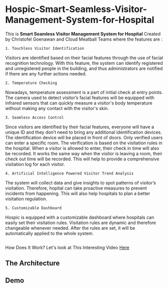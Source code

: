 # Hospic-Smart-Seamless-Visitor-Management-System-for-Hospital

This is **Smart Seamless Visitor Management System for Hospital** Created by Christofel Goenawan and Cloud Meatball Teams where the features are :

    1. Touchless Visitor Identification
Visitors are identified based on their facial features through the use of facial recognition technology. With this feature, the system can identify registered and unregistered people in the building, and thus administrators are notified if there are any further actions needed.  

    2. Temperature Checking
Nowadays, temperature assessment is a part of initial check at entry points. The camera used to detect visitor’s facial features will be equipped with infrared sensors that can quickly measure a visitor's body temperature without making any contact with the visitor's skin.

    3. Seamless Access Control
Since visitors are identified by their facial features, everyone will have a unique ID and they don’t need to bring any additional identification devices. The identification device will be placed in front of doors. Only verified users can enter a specific room. The verification is based on the visitation rules in the hospital. When a visitor is allowed to enter, their check in time will also be recorded. It works the same way when the visitor is leaving a room, their check out time will be recorded. This will help to provide a comprehensive visitation log for each visitor.

    4. Artificial Intelligence Powered Visitor Trend Analysis
The system will collect data and give insights to spot patterns of visitor’s visitation. Therefore, hopital can take proactive measures to prevent incidents from happening. This will also help hospitals to plan a better visitation regulation.

    5. Customizable Dashboard
Hospic is equipped with a customizable dashboard where hospitals can easily set their visitation rules. Visitation rules are dynamic and therefore changeable whenever needed. After the rules are set, it will be automatically applied to the whole system.

![]()

How Does It Work? Let's look at This Interesting Video [Here](https://youtu.be/PsSdeTeitsc)

## The Architecture

## Demo



